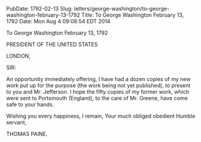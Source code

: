 PubDate: 1792-02-13
Slug: letters/george-washington/to-george-washington-february-13-1792
Title: To George Washington  February 13, 1792
Date: Mon Aug  4 09:08:54 EDT 2014

   To George Washington  February 13, 1792

   PRESIDENT OF THE UNITED STATES

   LONDON,

   SIR:

   An opportunity immediately offering, I have had a dozen copies of my new
   work put up for the purpose (the work being not yet published), to present
   to you and Mr. Jefferson. I hope the fifty copies of my former work, which
   were sent to Portsmouth (England), to the care of Mr. Greene, have come
   safe to your hands.

   Wishing you every happiness, I remain, Your much obliged obedient Humble
   servant,

   THOMAS PAINE.



